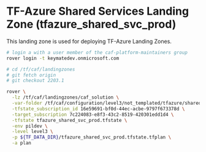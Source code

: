 # TF-Azure Shared Services Landing Zone (tfazure_shared_svc_prod)

This landing zone is used for deploying TF-Azure Landing Zones.

```bash
# login a with a user member of the caf-platform-maintainers group
rover login -t keymatedev.onmicrosoft.com

# cd /tf/caf/landingzones
# git fetch origin
# git checkout 2203.1

rover \
  -lz /tf/caf/landingzones/caf_solution \
  -var-folder /tf/caf/configuration/level3/not_templated/tfazure/shared_services/prod \
  -tfstate_subscription_id 16e59691-bf0d-44ec-acbe-9797f673378d \
  -target_subscription 7c224083-e8f3-43c2-8519-420301edd1d4 \
  -tfstate tfazure_shared_svc_prod.tfstate \
  -env pildev \
  -level level3 \
  -p ${TF_DATA_DIR}/tfazure_shared_svc_prod.tfstate.tfplan \
  -a plan

```

